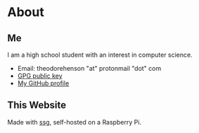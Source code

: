 # About

## Me

I am a high school student with an interest in computer science.

* Email: theodorehenson "at" protonmail "dot" com
* [GPG public key](https://dir.theohenson.com/file/key.asc)
* [My GitHub profile](https://github.com/tteeoo)

## This Website

Made with [ssg](https://www.romanzolotarev.com/ssg.html), self-hosted on a Raspberry Pi.
